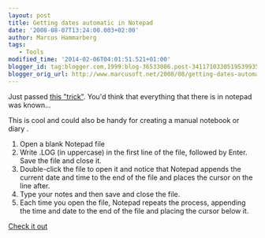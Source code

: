 ```yaml
---
layout: post
title: Getting dates automatic in Notepad
date: '2008-08-07T13:24:00.003+02:00'
author: Marcus Hammarberg
tags:
   - Tools
modified_time: '2014-02-06T04:01:51.521+01:00'
blogger_id: tag:blogger.com,1999:blog-36533086.post-3411710330519539935
blogger_orig_url: http://www.marcusoft.net/2008/08/getting-dates-automatic-in-notepad.html
---
```



<div dir="ltr" style="text-align: left;" trbidi="on">

Just passed [this
"trick"](http://blogs.msdn.com/ddysart/archive/2006/07/06/658295.aspx).
You'd think that everything that there is in notepad was known...

This is cool and could also be handy for creating a manual notebook or
diary .


1.  Open a blank Notepad file
2.  Write .LOG (in uppercase) in the first line of the file, followed by
    Enter. Save the file and close it.
3.  Double-click the file to open it and notice that Notepad appends the
    current date and time to the end of the file and places the cursor
    on the line after.
4.  Type your notes and then save and close the file.
5.  Each time you open the file, Notepad repeats the process, appending
    the time and date to the end of the file and placing the cursor
    below it.


[Check it
out](http://blogs.msdn.com/ddysart/archive/2006/07/06/658295.aspx)

</div>
